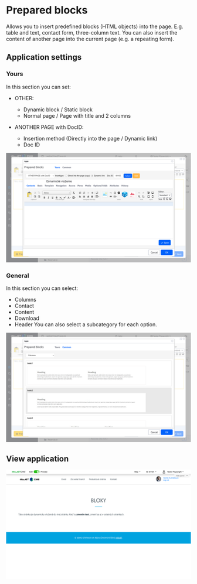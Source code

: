 # Prepared blocks

Allows you to insert predefined blocks (HTML objects) into the page. E.g. table and text, contact form, three-column text. You can also insert the content of another page into the current page (e.g. a repeating form).

## Application settings

### Yours

In this section you can set:

- OTHER:
	- Dynamic block / Static block
	- Normal page / Page with title and 2 columns

- ANOTHER PAGE with DocID:
	- Insertion method (Directly into the page / Dynamic link)
	- Doc ID

![](editor-our.png)

### General

In this section you can select:
- Columns
- Contact
- Content
- Download
- Header
You can also select a subcategory for each option.

![](editor-general.png)

## View application

![](htmlbox.png)
